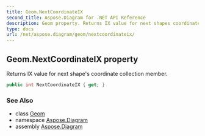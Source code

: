```yaml
---
title: Geom.NextCoordinateIX
second_title: Aspose.Diagram for .NET API Reference
description: Geom property. Returns IX value for next shapes coordinate collection member
type: docs
url: /net/aspose.diagram/geom/nextcoordinateix/
---
```

## Geom.NextCoordinateIX property

Returns IX value for next shape's coordinate collection member.

```csharp
public int NextCoordinateIX { get; }
```

### See Also

* class [Geom](../)
* namespace [Aspose.Diagram](../../geom/)
* assembly [Aspose.Diagram](../../../)



